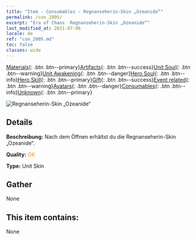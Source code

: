 ```yaml
---
title: "Item - Consumables - Regnanseherin-Skin „Ozeanide“"
permalink: /con_2005/
excerpt: "Era of Chaos  Regnanseherin-Skin „Ozeanide“"
last_modified_at: 2021-07-06
locale: de
ref: "con_2005.md"
toc: false
classes: wide
---
```

 [Materials](/ItemsDE/){: .btn .btn--primary}[Artifacts](/ItemsDE/Artifacts/){: .btn .btn--success}[Unit Soul](/ItemsDE/UnitSoul/){: .btn .btn--warning}[Unit Awakening](/ItemsDE/UnitAwakening/){: .btn .btn--danger}[Hero Soul](/ItemsDE/HeroSoul/){: .btn .btn--info}[Hero Skill](/ItemsDE/HeroSkill/){: .btn .btn--primary}[Gift](/ItemsDE/Gift/){: .btn .btn--success}[Event related](/ItemsDE/Events/){: .btn .btn--warning}[Avatars](/ItemsDE/Avatars/){: .btn .btn--danger}[Consumables](/ItemsDE/Consumables/){: .btn .btn--info}[Unknown](/ItemsDE/Unknown/){: .btn .btn--primary}

 ![Regnanseherin-Skin „Ozeanide“](/images/u/ti_haihoupifu2.jpg)

## Details
 **Beschreibung:** Nach dem Öffnen erhältst du die Regnanseherin-Skin „Ozeanide“.

 **Quality:** <span style="color: #FF8C00">OK</span>

 **Type:** Unit Skin

## Gather

  None

## This item contains:

  None

